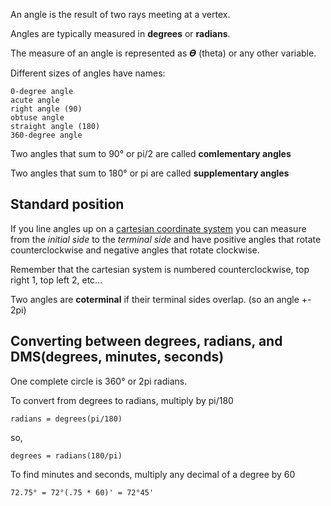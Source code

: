 An angle is the result of two rays meeting at a vertex.

Angles are typically measured in **degrees** or **radians**.

The measure of an angle is represented as 𝜭 (theta) or any other variable.

Different sizes of angles have names:

```
0-degree angle
acute angle
right angle (90)
obtuse angle
straight angle (180)
360-degree angle
```

Two angles that sum to 90° or pi/2 are called **comlementary angles**

Two angles that sum to 180° or pi are called **supplementary angles**

## Standard position

If you line angles up on a [cartesian coordinate system](../proofs/cartesian-product.md)
you can measure from the _initial side_ to the _terminal side_ and have positive angles
that rotate counterclockwise and negative angles that rotate clockwise.

Remember that the cartesian system is numbered counterclockwise, top right 1, top left 2, etc...

Two angles are **coterminal** if their terminal sides overlap. (so an angle +- 2pi)

## Converting between degrees, radians, and DMS(degrees, minutes, seconds)

One complete circle is 360° or 2pi radians.

To convert from degrees to radians, multiply by pi/180

`radians = degrees(pi/180)`

so,

`degrees = radians(180/pi)`

To find minutes and seconds, multiply any decimal of a degree by 60

`72.75° = 72°(.75 * 60)' = 72°45'`
